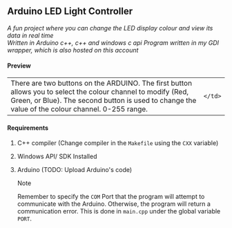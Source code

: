 ## Arduino LED Light Controller

_A fun project where you can change the LED display colour and view its data in real time_ <br />
_Written in Arduino c++, c++ and windows c api_
_Program written in my GDI wrapper, which is also hosted on this account_

#### Preview
<table>
  <tr>
    <td>
      There are two buttons on the ARDUINO. The first button allows you to select the colour channel to modify (Red, Green, or Blue). The second button is used to change the value of the colour channel. 0-255 range.
    </td>
    <td>
      
    </td>
  </tr>
</table>

#### Requirements

1. C++ compiler (Change compiler in the `Makefile` using the `CXX` variable)
2. Windows API/ SDK Installed
3. Arduino (TODO: Upload Arduino's code)

   > [!NOTE]
   > Remember to specify the `COM` Port that the program will attempt to communicate with the Arduino. Otherwise, the program will return a communication error.
   > This is done in `main.cpp` under the global variable `PORT`.
